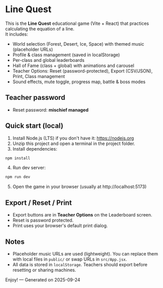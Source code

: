 # Line Quest

This is the **Line Quest** educational game (Vite + React) that practices calculating the equation of a line.  
It includes:

- World selection (Forest, Desert, Ice, Space) with themed music (placeholder URLs)
- Profile & class management (saved in localStorage)
- Per-class and global leaderboards
- Hall of Fame (class + global) with animations and carousel
- Teacher Options: Reset (password-protected), Export (CSV/JSON), Print, Class management
- Sound effects, mute toggle, progress map, battle & boss modes

## Teacher password
- Reset password: **mischief managed**

## Quick start (local)
1. Install Node.js (LTS) if you don't have it: https://nodejs.org
2. Unzip this project and open a terminal in the project folder.
3. Install dependencies:

```bash
npm install
```

4. Run dev server:

```bash
npm run dev
```

5. Open the game in your browser (usually at http://localhost:5173)

## Export / Reset / Print
- Export buttons are in **Teacher Options** on the Leaderboard screen.
- Reset is password protected.
- Print uses your browser's default print dialog.

## Notes
- Placeholder music URLs are used (lightweight). You can replace them with local files in `public/` or swap URLs in `src/App.jsx`.
- All data is stored in `localStorage`. Teachers should export before resetting or sharing machines.

Enjoy! — Generated on 2025-09-24
